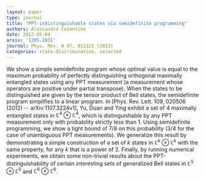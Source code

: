 ```yaml
---
layout: paper
type: journal
title: "PPT-indistinguishable states via semidefinite programming"
authors: Alessandro Cosentino
date: 2012-05-04
arxiv: '1205.1031'
journal: Phys. Rev. A 87, 012321 (2013) 
categories: state-discrimination, selected
---
```


We show a simple semidefinite program whose optimal value is equal to the maximum probability of perfectly distinguishing orthogonal maximally entangled states using any PPT measurement (a measurement whose operators are positive under partial transpose). When the states to be distinguished are given by the tensor product of Bell states, the semidefinite program simplifies to a linear program. In [Phys. Rev. Lett. 109, 020506 (2012) -- arXiv:1107.3224v1], Yu, Duan and Ying exhibit a set of $4$ maximally entangled states in $\mathbb{C}^{4}\otimes\mathbb{C}^{4}$, which is distinguishable by any PPT measurement only with probability strictly less than 1. Using semidefinite programming, we show a tight bound of $7/8$ on this probability ($3/4$ for the case of unambiguous PPT measurements). We generalize this result by demonstrating a simple construction of a set of $k$ states in $\mathbb{C}^{k}\otimes\mathbb{C}^{k}$ with the same property, for any $k$ that is a power of $2$. Finally, by running numerical experiments, we obtain some non-trivial results about the PPT-distinguishability of certain interesting sets of generalized Bell states in $\mathbb{C}^{5}\otimes\mathbb{C}^{5}$ and $\mathbb{C}^{6}\otimes\mathbb{C}^{6}$.